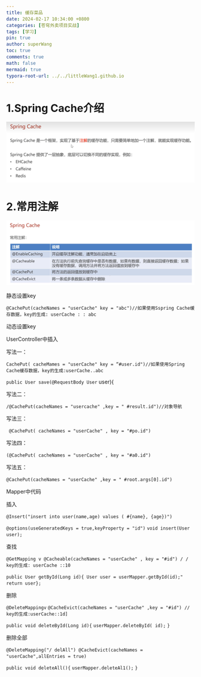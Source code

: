 ```yaml
---
title: 缓存菜品
date: 2024-02-17 10:34:00 +0800
categories: [苍穹外卖项目实战]
tags: [学习]
pin: true
author: superWang
toc: true
comments: true
math: false
mermaid: true
typora-root-url: ../../littleWang1.github.io
---
```


# 1.Spring Cache介绍

![image-20240217085339893](/assets/blog_res/2024-02-17-Spring-Cache.assets/image-20240217085339893.png)

# 2.常用注解

![image-20240217085400512](/assets/blog_res/2024-02-17-Spring-Cache.assets/image-20240217085400512.png)

静态设置key

`@CachePut(cacheNames = "userCache" key = "abc")//如果使用Sspring Cache缓存数据，key的生成: userCache : : abc`



动态设置key

UserController中插入

写法一：

`CachePut( cacheMames = "userCache" key = “#user.id")//如果使用Spring Cache缓存数据，key的生成:userCache..abc`

`public User save(@RequestBody User` user){

写法二：

`/@CachePut(cacheNames = "usercache" ,key = " #result.id")//对象导航`

写法三：

` @CachePut( cacheNames = "userCache" , key = "#po.id")`

写法四：

`(@CachePut( cacheNames = "userCache" , key = "#a0.id")`

写法五：

`@CachePut(cacheNames = "userCache" ,key = " #root.args[0].id")`



Mapper中代码

插入

`@Insert("insert into user(name,age) values ( #{name}, {age})")`

`@options(useGeneratedKeys = true,keyProperty = "id")`
`void insert(User user);`



查找

`@GetMapping v
@Cacheable(cacheNames = "userCache" , key = "#id") / / key的生成: userCache ::10`

`public User getById(Long id){
User user = userMapper.getById(id);"
return user};`



删除

`@DeleteMappingv`
`@CacheEvict(cacheNames = "userCache" ,key = "#id") // key的生成:userCache::1d]`

`public void deleteById(Long id){`
`userMapper.deleteById( id);`
`}`

删除全部

`@DeleteMapping("/ delAll")
@CacheEvict(cacheNames = "userCache",allEntries = true)`

`public void deleteAll(){`
`userMapper.deleteAl1();`
`}`
